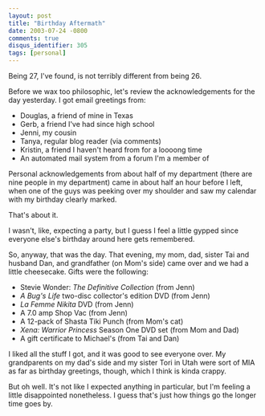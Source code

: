```yaml
---
layout: post
title: "Birthday Aftermath"
date: 2003-07-24 -0800
comments: true
disqus_identifier: 305
tags: [personal]
---
```

Being 27, I've found, is not terribly different from being 26.

 Before we wax too philosophic, let's review the acknowledgements for
the day yesterday. I got email greetings from:

-   Douglas, a friend of mine in Texas
-   Gerb, a friend I've had since high school
-   Jenni, my cousin
-   Tanya, regular blog reader (via comments)
-   Kristin, a friend I haven't heard from for a loooong time
-   An automated mail system from a forum I'm a member of

Personal acknowledgements from about half of my department (there are
nine people in my department) came in about half an hour before I left,
when one of the guys was peeking over my shoulder and saw my calendar
with my birthday clearly marked.

 That's about it.

 I wasn't, like, expecting a party, but I guess I feel a little gypped
since everyone else's birthday around here gets remembered.

 So, anyway, that was the day. That evening, my mom, dad, sister Tai and
husband Dan, and grandfather (on Mom's side) came over and we had a
little cheesecake. Gifts were the following:

-   Stevie Wonder: *The Definitive Collection* (from Jenn)
-   *A Bug's Life* two-disc collector's edition DVD (from Jenn)
-   *La Femme Nikita* DVD (from Jenn)
-   A 7.0 amp Shop Vac (from Jenn)
-   A 12-pack of Shasta Tiki Punch (from Mom's cat)
-   *Xena: Warrior Princess* Season One DVD set (from Mom and Dad)
-   A gift certificate to Michael's (from Tai and Dan)

I liked all the stuff I got, and it was good to see everyone over. My
grandparents on my dad's side and my sister Tori in Utah were sort of
MIA as far as birthday greetings, though, which I think is kinda
crappy.

 But oh well. It's not like I expected anything in particular, but I'm
feeling a little disappointed nonetheless. I guess that's just how
things go the longer time goes by.
